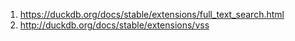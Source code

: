 1. <https://duckdb.org/docs/stable/extensions/full_text_search.html>
2. <http://duckdb.org/docs/stable/extensions/vss>
